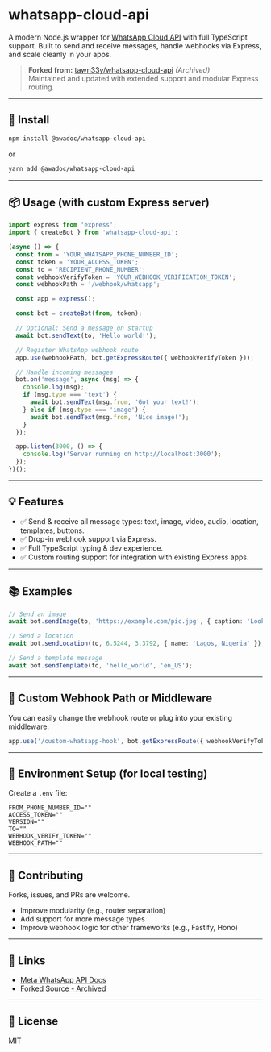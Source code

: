 # whatsapp-cloud-api

A modern Node.js wrapper for [WhatsApp Cloud API](https://developers.facebook.com/docs/whatsapp/cloud-api/) with full TypeScript support. Built to send and receive messages, handle webhooks via Express, and scale cleanly in your apps.

> **Forked from:** [tawn33y/whatsapp-cloud-api](https://github.com/tawn33y/whatsapp-cloud-api) *(Archived)*\
> Maintained and updated with extended support and modular Express routing.

---

## 🚀 Install

```bash
npm install @awadoc/whatsapp-cloud-api
```

or

```bash
yarn add @awadoc/whatsapp-cloud-api
```

---

## 📦 Usage (with custom Express server)

```ts
import express from 'express';
import { createBot } from 'whatsapp-cloud-api';

(async () => {
  const from = 'YOUR_WHATSAPP_PHONE_NUMBER_ID';
  const token = 'YOUR_ACCESS_TOKEN';
  const to = 'RECIPIENT_PHONE_NUMBER';
  const webhookVerifyToken = 'YOUR_WEBHOOK_VERIFICATION_TOKEN';
  const webhookPath = '/webhook/whatsapp';

  const app = express();

  const bot = createBot(from, token);

  // Optional: Send a message on startup
  await bot.sendText(to, 'Hello world!');

  // Register WhatsApp webhook route
  app.use(webhookPath, bot.getExpressRoute({ webhookVerifyToken }));

  // Handle incoming messages
  bot.on('message', async (msg) => {
    console.log(msg);
    if (msg.type === 'text') {
      await bot.sendText(msg.from, 'Got your text!');
    } else if (msg.type === 'image') {
      await bot.sendText(msg.from, 'Nice image!');
    }
  });

  app.listen(3000, () => {
    console.log('Server running on http://localhost:3000');
  });
})();
```

---

## 💡 Features

- ✅ Send & receive all message types: text, image, video, audio, location, templates, buttons.
- ✅ Drop-in webhook support via Express.
- ✅ Full TypeScript typing & dev experience.
- ✅ Custom routing support for integration with existing Express apps.

---

## 📚 Examples

```ts
// Send an image
await bot.sendImage(to, 'https://example.com/pic.jpg', { caption: 'Look at this!' });

// Send a location
await bot.sendLocation(to, 6.5244, 3.3792, { name: 'Lagos, Nigeria' });

// Send a template message
await bot.sendTemplate(to, 'hello_world', 'en_US');
```

---

## 🔧 Custom Webhook Path or Middleware

You can easily change the webhook route or plug into your existing middleware:

```ts
app.use('/custom-whatsapp-hook', bot.getExpressRoute({ webhookVerifyToken: 'secret_token' }));
```

---

## 🧪 Environment Setup (for local testing)

Create a `.env` file:

```env
FROM_PHONE_NUMBER_ID=""
ACCESS_TOKEN=""
VERSION=""
TO=""
WEBHOOK_VERIFY_TOKEN=""
WEBHOOK_PATH=""
```

---

## 🤝 Contributing

Forks, issues, and PRs are welcome.

- Improve modularity (e.g., router separation)
- Add support for more message types
- Improve webhook logic for other frameworks (e.g., Fastify, Hono)

---

## 🔗 Links

- [Meta WhatsApp API Docs](https://developers.facebook.com/docs/whatsapp/cloud-api/)
- [Forked Source - Archived](https://github.com/tawn33y/whatsapp-cloud-api)

---

## 🧼 License

MIT

